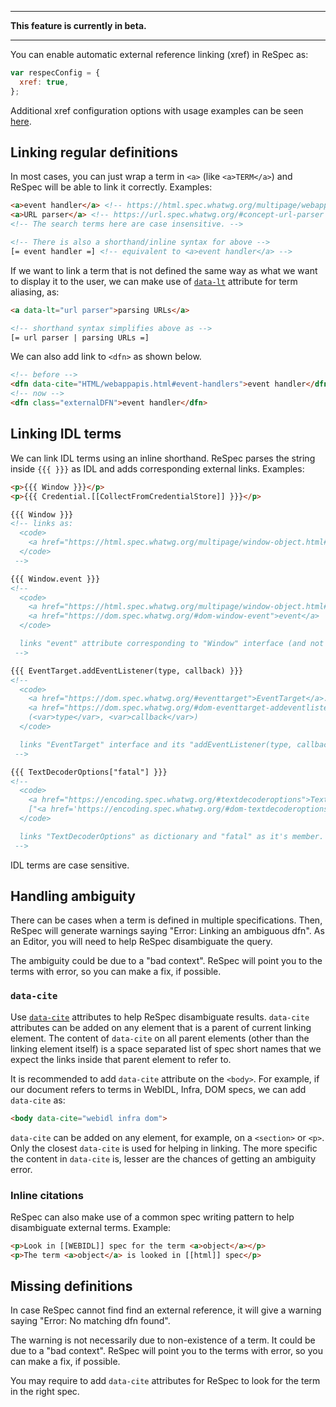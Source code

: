 ***
**This feature is currently in beta.**
***

You can enable automatic external reference linking (xref) in ReSpec as:

``` js
var respecConfig = {
  xref: true,
};
```
Additional xref configuration options with usage examples can be seen [here](https://github.com/w3c/respec/wiki/xref).

## Linking regular definitions

In most cases, you can just wrap a term in `<a>` (like `<a>TERM</a>`) and ReSpec will be able to link it correctly. Examples:

``` html
<a>event handler</a> <!-- https://html.spec.whatwg.org/multipage/webappapis.html#event-handlers -->
<a>URL parser</a> <!-- https://url.spec.whatwg.org/#concept-url-parser -->
<!-- The search terms here are case insensitive. -->

<!-- There is also a shorthand/inline syntax for above -->
[= event handler =] <!-- equivalent to <a>event handler</a> -->
```

If we want to link a term that is not defined the same way as what we want to display it to the user, we can make use of [`data-lt`](https://github.com/w3c/respec/wiki/data-lt) attribute for term aliasing, as:

``` html
<a data-lt="url parser">parsing URLs</a>

<!-- shorthand syntax simplifies above as -->
[= url parser | parsing URLs =]
```

We can also add link to `<dfn>` as shown below.

``` html
<!-- before -->
<dfn data-cite="HTML/webappapis.html#event-handlers">event handler</dfn>
<!-- now -->
<dfn class="externalDFN">event handler</dfn>
```

## Linking IDL terms

We can link IDL terms using an inline shorthand. ReSpec parses the string inside `{{{ }}}` as IDL and adds corresponding external links. Examples:

``` html
<p>{{{ Window }}}</p>
<p>{{{ Credential.[[CollectFromCredentialStore]] }}}</p>
```

``` html
{{{ Window }}}
<!-- links as:
  <code>
    <a href="https://html.spec.whatwg.org/multipage/window-object.html#window">Window</a>
  </code>
 -->

{{{ Window.event }}}
<!--
  <code>
    <a href="https://html.spec.whatwg.org/multipage/window-object.html#window">Window</a>.
    <a href="https://dom.spec.whatwg.org/#dom-window-event">event</a>
  </code>

  links "event" attribute corresponding to "Window" interface (and not any other definition for "event")
 -->

{{{ EventTarget.addEventListener(type, callback) }}}
<!--
  <code>
    <a href="https://dom.spec.whatwg.org/#eventtarget">EventTarget</a>.
    <a href="https://dom.spec.whatwg.org/#dom-eventtarget-addeventlistener">addEventListener</a>
    (<var>type</var>, <var>callback</var>)
  </code>

  links "EventTarget" interface and its "addEventListener(type, callback)" method.
 -->

{{{ TextDecoderOptions["fatal"] }}}
<!--
  <code>
    <a href="https://encoding.spec.whatwg.org/#textdecoderoptions">TextDecoderOptions</a>
    ["<a href='https://encoding.spec.whatwg.org/#dom-textdecoderoptions-fatal'>fatal</a>"]
  </code>

  links "TextDecoderOptions" as dictionary and "fatal" as it's member.
 -->
```

IDL terms are case sensitive.

## Handling ambiguity

There can be cases when a term is defined in multiple specifications. Then, ReSpec will generate warnings saying "Error: Linking an ambiguous dfn". As an Editor, you will need to help ReSpec disambiguate the query.

The ambiguity could be due to a "bad context". ReSpec will point you to the terms with error, so you can make a fix, if possible.

### `data-cite`

Use [`data-cite`](data-cite) attributes to help ReSpec disambiguate results. `data-cite` attributes can be added on any element that is a parent of current linking element. The content of `data-cite` on all parent elements (other than the linking element itself) is a space separated list of spec short names that we expect the links inside that parent element to refer to.

It is recommended to add `data-cite` attribute on the `<body>`. For example, if our document refers to terms in WebIDL, Infra, DOM specs, we can add `data-cite` as:

``` html
<body data-cite="webidl infra dom">
```

`data-cite` can be added on any element, for example, on a `<section>` or `<p>`. Only the closest `data-cite` is used for helping in linking. The more specific the content in `data-cite` is, lesser are the chances of getting an ambiguity error.

### Inline citations

ReSpec can also make use of a common spec writing pattern to help disambiguate external terms. Example:

``` html
<p>Look in [[WEBIDL]] spec for the term <a>object</a></p>
<p>The term <a>object</a> is looked in [[html]] spec</p>
```

## Missing definitions

In case ReSpec cannot find find an external reference, it will give a warning saying "Error: No matching dfn found".

The warning is not necessarily due to non-existence of a term. It could be due to a "bad context". ReSpec will point you to the terms with error, so you can make a fix, if possible.

You may require to add `data-cite` attributes for ReSpec to look for the term in the right spec.
